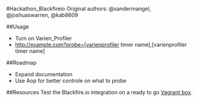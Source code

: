 #Hackathon_Blackfireio
Original authors: @sandermangel, @joshuaswarren, @kab8609

##Usage
- Turn on Varien_Profiler
- http://example.com?probe=[varienprofiler timer name],[varienprofiler timer name]

##Roadmap
- Expand documentation
- Use Aop for better controle on what to probe

##Resources
Test the Blackfire.io integration on a ready to go [Vagrant box][1].

[1]: https://github.com/magento-hackathon/BlackfireMagentoVagrant 
